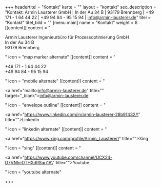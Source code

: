 +++
headertitel = "Kontakt"
karte = ""
layout = "kontakt"
seo_description = "Kontakt: Armin Lausterer GmbH | In der Au 34 B | 93179 Brennberg | +49 171 - 1 64 44 22 | +49 94 84 - 95 15 94 | info@armin-lausterer.de"
titel = "Kontakt"
titel_bild = ""
[menu.main]
name = "Kontakt"
weight = 8
[[content]]
content = "<p>Armin Lausterer Ingenieurbüro für Prozessoptimierung GmbH<br>In der Au 34 B <br>93179 Brennberg</p>"
icon = "map marker alternate"
[[content]]
content = "<p>+49 171 - 1 64 44 22 <br>+49 94 84 - 95 15 94</p>"
icon = "mobile alternate"
[[content]]
content = "<p><a href=\"mailto:info@armin-lausterer.de\" title=\"\" target=\"_blank\">info@armin-lausterer.de</a></p>"
icon = "envelope outline"
[[content]]
content = "<p><a href=\"https://www.linkedin.com/in/armin-lausterer-28b91432/\" title=\"\">LinkedIn</a></p>"
icon = "linkedin alternate"
[[content]]
content = "<p><a href=\"https://www.xing.com/profile/Armin_Lausterer\" title=\"\">Xing</a></p>"
icon = "xing"
[[content]]
content = "<p><a href=\"https://www.youtube.com/channel/UCX24-D7VN5eDTHXdRSqri1A\" title=\"\">Youtube</a></p>"
icon = "youtube alternate"

+++
